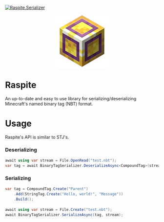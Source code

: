 [![Raspite.Serializer](https://img.shields.io/nuget/v/Raspite.Serializer)](https://www.nuget.org/packages/Raspite.Serializer/)

<p align="center">
  <img width="175" height="175" align="center" src="raspite.png">
</p>

# Raspite
An up-to-date and easy to use library for serializing/deserializing Minecraft's named binary tag (NBT) format.

# Usage
Raspite's API is similar to STJ's.

### Deserializing
```csharp
await using var stream = File.OpenRead("test.nbt");
var tag = await BinaryTagSerializer.DeserializeAsync<CompoundTag>(stream);
```

### Serializing
```cs
var tag = CompoundTag.Create("Parent")
	.Add(StringTag.Create("Hello, world!", "Message"))
	.Build();

await using var stream = File.Create("test.nbt");
await BinaryTagSerializer.SerializeAsync(tag, stream);
```